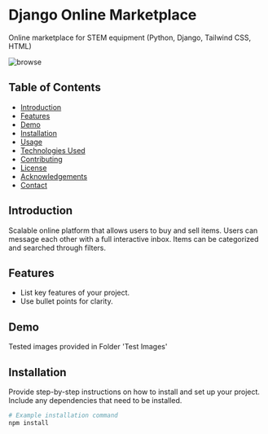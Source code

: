# Django Online Marketplace 

Online marketplace for STEM equipment (Python, Django, Tailwind CSS, HTML)

![browse](https://github.com/harmanbrar7/online-marketplace-django/assets/89001739/41fc117c-f066-43f4-ae43-abe7c5e0f7e4)


## Table of Contents

- [Introduction](#introduction)
- [Features](#features)
- [Demo](#demo)
- [Installation](#installation)
- [Usage](#usage)
- [Technologies Used](#technologies-used)
- [Contributing](#contributing)
- [License](#license)
- [Acknowledgements](#acknowledgements)
- [Contact](#contact)

## Introduction

Scalable online platform that allows users to buy and sell items. Users can message each other with a full interactive inbox. 
Items can be categorized and searched through filters. 

## Features

- List key features of your project.
- Use bullet points for clarity.

## Demo

Tested images provided in Folder 'Test Images'

## Installation

Provide step-by-step instructions on how to install and set up your project. Include any dependencies that need to be installed.

```bash
# Example installation command
npm install

